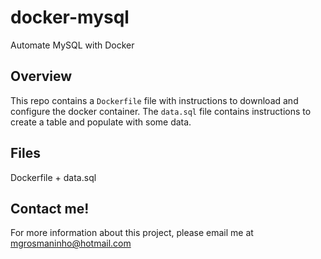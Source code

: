# docker-mysql

Automate MySQL with Docker

## Overview

This repo contains a `Dockerfile` file with instructions to download and configure the docker container. The `data.sql` file contains instructions to create a table and populate with some data.

## Files

Dockerfile + data.sql

## Contact me!

For more information about this project, please email me at mgrosmaninho@hotmail.com

